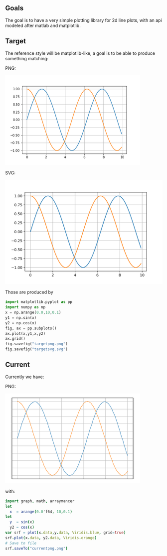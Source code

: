 Goals
------
The goal is to have a very simple plotting library for 2d line plots, with an api modeled
after matlab and matplotlib.


## Target  

The reference style will be matplotlib-like, a goal is to be able to produce something matching:  

PNG:  

![targetpng.png](targetpng.png)

SVG:  

![targetsvg.svg](targetsvg.svg)

Those are produced by
```python
import matplotlib.pyplot as pp
import numpy as np
x = np.arange(0.0,10,0.1)
y1 = np.sin(x)
y2 = np.cos(x)
fig, ax = pp.subplots()
ax.plot(x,y1,x,y2)
ax.grid()
fig.savefig("targetpng.png")
fig.savefig("targetsvg.svg")
```

## Current
Currently we have:  

PNG:  

![currentpng.png](currentpng.png)

with:

```nim
import graph, math, arraymancer
let 
  x  = arange(0.0'f64, 10,0.1)
let 
  y  = sin(x)
  y2 = cos(x)
var srf = plot(x.data,y.data, Viridis.blue, grid=true)
srf.plot(x.data, y2.data, Viridis.orange)
# Save to file
srf.saveTo("currentpng.png")
```